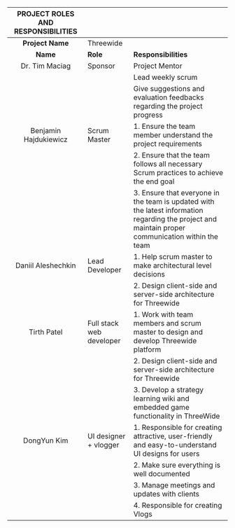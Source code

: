 ﻿| **PROJECT ROLES AND RESPONSIBILITIES** |                          |                                                                                                                                                    |
| :------------------------------------: | ------------------------ | -------------------------------------------------------------------------------------------------------------------------------------------------- |
|            **Project Name**            | Threewide                |                                                                                                                                                    |
|                **Name**                | **Role**                 | **Responsibilities**                                                                                                                               |
|         Dr. Tim Maciag                 |      Sponsor             | Project Mentor                                                                                                                                     |
|                                        |                          | Lead weekly scrum                                                                                                                                  |
|                                        |                          | Give suggestions and evaluation feedbacks regarding the project progress                                                                           |
|         Benjamin Hajdukiewicz          | Scrum Master             | 1. Ensure the team member understand the project requirements                                                                                      |
|                                        |                          | 2. Ensure that the team follows all necessary Scrum practices to achieve the end goal                                                              |
|                                        |                          | 3. Ensure that everyone in the team is updated with the latest information regarding the project and maintain proper communication within the team |
|           Daniil Aleshechkin           | Lead Developer           | 1. Help scrum master to make architectural level decisions                                                                                         |
|                                        |                          | 2. Design client-side and server-side architecture for Threewide                                                                                   |
|              Tirth Patel               | Full stack web developer | 1. Work with team members and scrum master to design and develop Threewide platform                                                                |
|                                        |                          | 2. Design client-side and server-side architecture for Threewide                                                                                   |
|                                        |                          | 3. Develop a strategy learning wiki and embedded game functionality in ThreeWide                                                                   |
|              DongYun Kim               | UI designer + vlogger    | 1. Responsible for creating attractive, user-friendly and easy-to-understand UI designs for users                                                  |
|                                        |                          | 2. Make sure everything is well documented                                                                                                         |
|                                        |                          | 3. Manage meetings and updates with clients                                                                                                        |
|                                        |                          | 4. Responsible for creating Vlogs                                                                                                                  |
